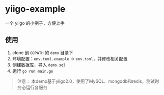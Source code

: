 # yiigo-example

一个 yiigo 的小例子，方便上手

## 使用

1. clone 到 `GOPATH` 的 `demo` 目录下
2. 环境配置：`env.toml.example` -> `env.toml`，并修改相关配置
3. 创建数据库，导入 `demo.sql`
4. 运行 `go run main.go`

> 注意：
> 本demo基于yiigo2.0，使用了MySQL、mongodb和redis，测试时务必运行各服务